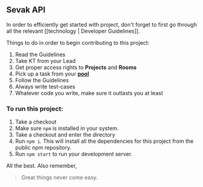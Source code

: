## Sevak API

In order to efficiently get started with project, don't forget to first go through
all the relevant [[technology | Developer Guidelines]].

Things to do in order to begin contributing to this project:

1. Read the Guidelines
2. Take KT from your Lead
3. Get proper access rights to **Projects** and **Rooms**
4. Pick up a task from your **[pool](/maniphest/)**
5. Follow the Guidelines
6. Always write test-cases
7. Whatever code you write, make sure it outlasts you at least

### To run this project:

1. Take a checkout
2. Make sure `npm` is installed in your system.
3. Take a checkout and enter the directory
4. Run `npm i`. This will install all the dependencies for this project from the public npm repository.
5. Run `npm start` to run your development server.

All the best. Also remember,
> Great things never come easy.
